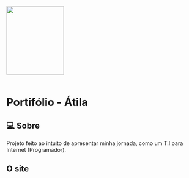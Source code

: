 
<table>
  <tr>
     <img src="https://github.com/user-attachments/assets/40a0ab9b-b38f-4b38-abc0-faa0c0984ed0" width="150px" height="180px" />
  </tr>
</table>

# Portifólio - Átila

## 💻 Sobre
Projeto feito ao intuito de apresentar minha jornada, como um T.I para Internet (Programador).

## O site


